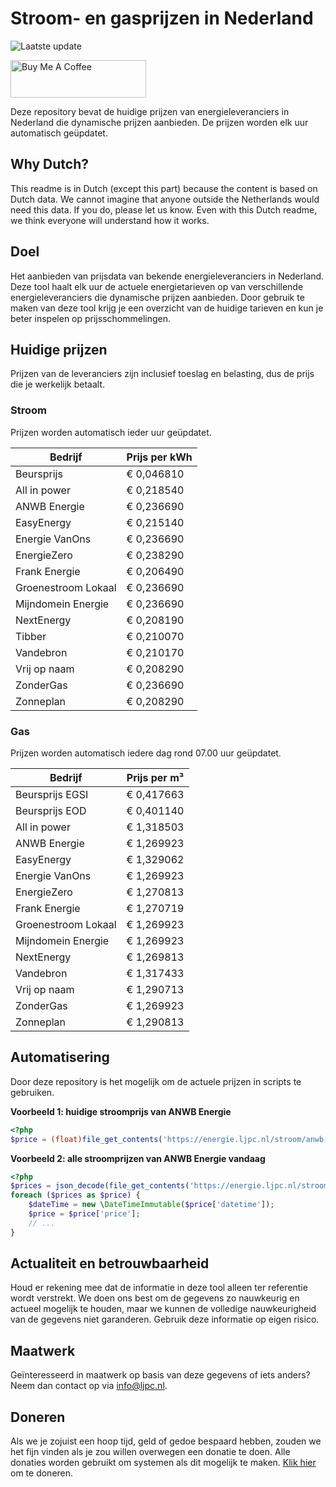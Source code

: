 # Stroom- en gasprijzen in Nederland

![Laatste update](https://img.shields.io/badge/laatste%20update-2024--12--15%2006%3A00%20CET-brightgreen)

<a href="https://www.buymeacoffee.com/Lars-" target="_blank"><img src="https://cdn.buymeacoffee.com/buttons/v2/default-orange.png" alt="Buy Me A Coffee" height="60" style="height: 60px !important;width: 217px !important;" ></a>

Deze repository bevat de huidige prijzen van energieleveranciers in Nederland die dynamische prijzen aanbieden. De prijzen worden elk uur automatisch geüpdatet.

## Why Dutch?

This readme is in Dutch (except this part) because the content is based on Dutch data. We cannot imagine that anyone outside the Netherlands would need this data. If you do, please let us know. Even with this Dutch readme, we think
everyone will understand how it works.

## Doel

Het aanbieden van prijsdata van bekende energieleveranciers in Nederland. Deze tool haalt elk uur de actuele energietarieven op van verschillende energieleveranciers die dynamische prijzen aanbieden. Door gebruik te maken van deze tool
krijg je een overzicht van de huidige tarieven en kun je beter inspelen op prijsschommelingen.

## Huidige prijzen

Prijzen van de leveranciers zijn inclusief toeslag en belasting, dus de prijs die je werkelijk betaalt.

### Stroom

Prijzen worden automatisch ieder uur geüpdatet.

 Bedrijf | Prijs per kWh 
---------|---------------
Beursprijs | € 0,046810
All in power | € 0,218540
ANWB Energie | € 0,236690
EasyEnergy | € 0,215140
Energie VanOns | € 0,236690
EnergieZero | € 0,238290
Frank Energie | € 0,206490
Groenestroom Lokaal | € 0,236690
Mijndomein Energie | € 0,236690
NextEnergy | € 0,208190
Tibber | € 0,210070
Vandebron | € 0,210170
Vrij op naam | € 0,208290
ZonderGas | € 0,236690
Zonneplan | € 0,208290


### Gas

Prijzen worden automatisch iedere dag rond 07.00 uur geüpdatet.

 Bedrijf | Prijs per m³ 
---------|--------------
Beursprijs EGSI | € 0,417663
Beursprijs EOD | € 0,401140
All in power | € 1,318503
ANWB Energie | € 1,269923
EasyEnergy | € 1,329062
Energie VanOns | € 1,269923
EnergieZero | € 1,270813
Frank Energie | € 1,270719
Groenestroom Lokaal | € 1,269923
Mijndomein Energie | € 1,269923
NextEnergy | € 1,269813
Vandebron | € 1,317433
Vrij op naam | € 1,290713
ZonderGas | € 1,269923
Zonneplan | € 1,290813


## Automatisering

Door deze repository is het mogelijk om de actuele prijzen in scripts te gebruiken.

**Voorbeeld 1: huidige stroomprijs van ANWB Energie**

```php
<?php
$price = (float)file_get_contents('https://energie.ljpc.nl/stroom/anwb-energie-nu.txt');

```

**Voorbeeld 2: alle stroomprijzen van ANWB Energie vandaag**

```php
<?php
$prices = json_decode(file_get_contents('https://energie.ljpc.nl/stroom/all-in-power-vandaag.json'),true);
foreach ($prices as $price) {
    $dateTime = new \DateTimeImmutable($price['datetime']);
    $price = $price['price'];
    // ...
}
```

## Actualiteit en betrouwbaarheid

Houd er rekening mee dat de informatie in deze tool alleen ter referentie wordt verstrekt. We doen ons best om de gegevens zo nauwkeurig en actueel mogelijk te houden, maar we kunnen de volledige nauwkeurigheid van de gegevens niet
garanderen. Gebruik deze informatie op eigen risico.

## Maatwerk

Geïnteresseerd in maatwerk op basis van deze gegevens of iets anders? Neem dan contact op
via [info@ljpc.nl](mailto:info@ljpc.nl?subject=Energie%20prijzen).

## Doneren

Als we je zojuist een hoop tijd, geld of gedoe bespaard hebben, zouden we het fijn vinden als je zou willen overwegen een
donatie te doen. Alle donaties worden gebruikt om systemen als dit mogelijk te
maken. [Klik hier](https://www.buymeacoffee.com/Lars-) om te doneren.
